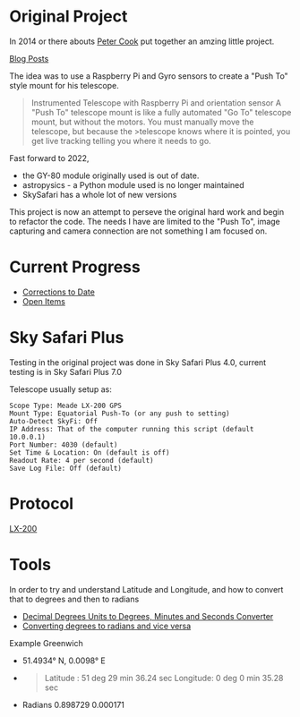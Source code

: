 # Original Project

In 2014 or there abouts [Peter Cook](https://github.com/peterjc) put together an amzing little project.

[Blog Posts](http://astrobeano.blogspot.com/2014/01/instrumented-telescope-with-raspberry.html)

The idea was to use a Raspberry Pi and Gyro sensors to create a "Push To" style mount for his telescope.

>Instrumented Telescope with Raspberry Pi and orientation sensor
>A "Push To" telescope mount is like a fully automated "Go To" telescope mount, but without the motors. You must manually move the telescope, but because the >telescope knows where it is pointed, you get live tracking telling you where it needs to go.

Fast forward to 2022, 
- the GY-80 module originally used is out of date.
- astropysics - a Python module used is no longer maintained
- SkySafari has a whole lot of new versions

This project is now an attempt to perseve the original hard work and begin to refactor the code. The needs I have are limited to the "Push To", image capturing and camera connection are not something I am focused on.

# Current Progress

- [Corrections to Date](results/corrections.md)
- [Open Items](results/todo.md)

# Sky Safari Plus

Testing in the original project was done in Sky Safari Plus 4.0, current testing is in Sky Safari Plus 7.0
 
Telescope usually setup as:

```
Scope Type: Meade LX-200 GPS
Mount Type: Equatorial Push-To (or any push to setting)
Auto-Detect SkyFi: Off
IP Address: That of the computer running this script (default 10.0.0.1)
Port Number: 4030 (default)
Set Time & Location: On (default is off)
Readout Rate: 4 per second (default)
Save Log File: Off (default)
```

# Protocol

[LX-200](https://www.meade.com/support/LX200CommandSet.pdf)

# Tools 

In order to try and understand Latitude and Longitude, and how to convert that to degrees and then to radians

- [Decimal Degrees Units to Degrees, Minutes and Seconds Converter](https://www.engineeringtoolbox.com/latitude-longitude-d_1371.html)
- [Converting degrees to radians and vice versa](https://planetcalc.com/71/)

Example Greenwich
- 51.4934° N, 0.0098° E
- > Latitude : 51 deg 29 min 36.24 sec
  > Longitude: 0 deg 0 min 35.28 sec
- Radians 0.898729 0.000171
